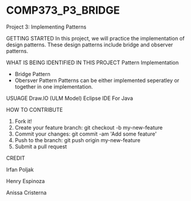 # COMP373_P3_BRIDGE

Project 3: Implementing Patterns 

GETTING STARTED 
In this project, we will practice the implementation of design patterns. These design patterns include bridge and observer patterns. 

WHAT IS BEING IDENTIFIED IN THIS PROJECT 
Pattern Implementation 
 - Bridge Pattern 
 - Obersver Pattern
  Patterns can be either implemented seperatley or together in one implementation. 

USUAGE 
Draw.IO (ULM Model)
Eclipse IDE For Java 

HOW TO CONTRIBUTE 
1. Fork it!
2. Create your feature branch: git checkout -b my-new-feature
3. Commit your changes: git commit -am 'Add some feature'
4. Push to the branch: git push origin my-new-feature
5. Submit a pull request

CREDIT

Irfan Poljak

Henry Espinoza

Anissa Cristerna 

